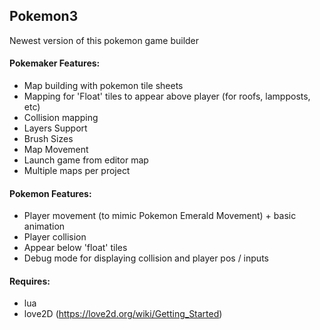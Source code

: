 ## Pokemon3

Newest version of this pokemon game builder

#### Pokemaker Features:
 - Map building with pokemon tile sheets
 - Mapping for 'Float' tiles to appear above player (for roofs, lampposts, etc)
 - Collision mapping
 - Layers Support
 - Brush Sizes
 - Map Movement
 - Launch game from editor map
 - Multiple maps per project

#### Pokemon Features:
 - Player movement (to mimic Pokemon Emerald Movement) + basic animation
 - Player collision
 - Appear below 'float' tiles
 - Debug mode for displaying collision and player pos / inputs

#### Requires:
- lua
- love2D (https://love2d.org/wiki/Getting_Started)
